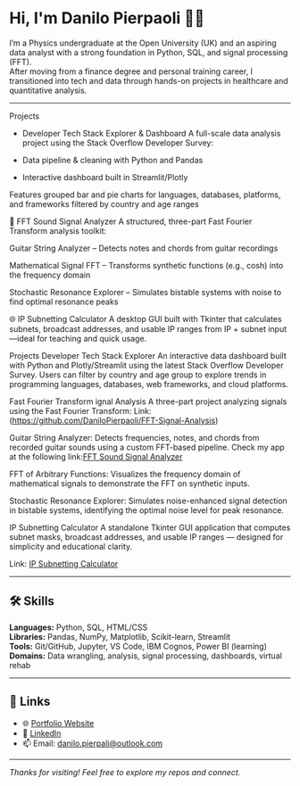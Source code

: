 # Hi, I'm Danilo Pierpaoli 🤌🏻

I’m a Physics undergraduate at the Open University (UK) and an aspiring data analyst with a strong foundation in Python, SQL, and signal processing (FFT).  
After moving from a finance degree and personal training career, I transitioned into tech and data through hands-on projects in healthcare and quantitative analysis.

-----------------------------------------------------------
Projects
- Developer Tech Stack Explorer & Dashboard
A full-scale data analysis project using the Stack Overflow Developer Survey:

- Data pipeline & cleaning with Python and Pandas

- Interactive dashboard built in Streamlit/Plotly

Features grouped bar and pie charts for languages, databases, platforms, and frameworks filtered by country and age ranges

🎸 FFT Sound Signal Analyzer
A structured, three-part Fast Fourier Transform analysis toolkit:

Guitar String Analyzer – Detects notes and chords from guitar recordings

Mathematical Signal FFT – Transforms synthetic functions (e.g., cosh) into the frequency domain

Stochastic Resonance Explorer – Simulates bistable systems with noise to find optimal resonance peaks

🌐 IP Subnetting Calculator
A desktop GUI built with Tkinter that calculates subnets, broadcast addresses, and usable IP ranges from IP + subnet input—ideal for teaching and quick usage.




Projects
 Developer Tech Stack Explorer
An interactive data dashboard built with Python and Plotly/Streamlit using the latest Stack Overflow Developer Survey. Users can filter by country and age group to explore trends in programming languages, databases, web frameworks, and cloud platforms.

Fast Fourier Transform ignal Analysis
A three-part project analyzing signals using the Fast Fourier Transform:
Link: (https://github.com/DaniloPierpaoli/FFT-Signal-Analysis)

Guitar String Analyzer: Detects frequencies, notes, and chords from recorded guitar sounds using a custom FFT-based pipeline. Check my app at the following link:[FFT Sound Signal Analyzer](https://github.com/DaniloPierpaoli/FFT-Signal-Analysis)  

FFT of Arbitrary Functions: Visualizes the frequency domain of mathematical signals to demonstrate the FFT on synthetic inputs.

Stochastic Resonance Explorer: Simulates noise-enhanced signal detection in bistable systems, identifying the optimal noise level for peak resonance.

 IP Subnetting Calculator
A standalone Tkinter GUI application that computes subnet masks, broadcast addresses, and usable IP ranges — designed for simplicity and educational clarity.

Link: [IP Subnetting Calculator](https://github.com/DaniloPierpaoli/IP-subnetting-calculator-APP)  


-----------------------------------------------------------

## 🛠️ Skills

**Languages:** Python, SQL, HTML/CSS  
**Libraries:** Pandas, NumPy, Matplotlib, Scikit-learn, Streamlit  
**Tools:** Git/GitHub, Jupyter, VS Code, IBM Cognos, Power BI (learning)  
**Domains:** Data wrangling, analysis, signal processing, dashboards, virtual rehab

-----------------------------------------------------------

## 🔗 Links

- 🌐 [Portfolio Website](https://danilopierpaoli.github.io/danilo-pierpaoli.github.io)
- 💼 [LinkedIn](https://www.linkedin.com/in/danilo-pierpaoli)
- 📫 Email: [danilo.pierpali@outlook.com](mailto:danilo.pierpali@outlook.com)

---

_Thanks for visiting! Feel free to explore my repos and connect._
